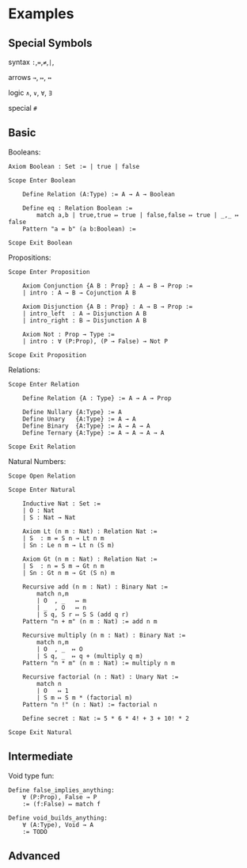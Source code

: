 # Examples

## Special Symbols

syntax
`:`,`=`,`≠`,`|`,

arrows
`→`, `↦`, `↔`

logic
`∧`, `∨`, `∀`, `∃`

special
`#`

## Basic

Booleans:

    Axiom Boolean : Set := | true | false

    Scope Enter Boolean

        Define Relation (A:Type) := A → A → Boolean

        Define eq : Relation Boolean :=
            match a,b | true,true ↦ true | false,false ↦ true | _,_ ↦ false
        Pattern "a = b" (a b:Boolean) := 

    Scope Exit Boolean

Propositions:

    Scope Enter Proposition

        Axiom Conjunction {A B : Prop} : A → B → Prop :=
        | intro : A → B → Cojunction A B

        Axiom Disjunction {A B : Prop} : A → B → Prop :=
        | intro_left  : A → Disjunction A B
        | intro_right : B → Disjunction A B

        Axiom Not : Prop → Type :=
        | intro : ∀ (P:Prop), (P → False) → Not P

    Scope Exit Proposition

Relations:

    Scope Enter Relation

        Define Relation {A : Type} := A → A → Prop
    
        Define Nullary {A:Type} := A
        Define Unary   {A:Type} := A → A
        Define Binary  {A:Type} := A → A → A
        Define Ternary {A:Type} := A → A → A → A

    Scope Exit Relation

Natural Numbers:

    Scope Open Relation

    Scope Enter Natural

        Inductive Nat : Set :=
        | O : Nat
        | S : Nat → Nat
    
        Axiom Lt (n m : Nat) : Relation Nat :=
        | S  : m = S n → Lt n m
        | Sn : Le n m → Lt n (S m)

        Axiom Gt (n m : Nat) : Relation Nat :=
        | S  : n = S m → Gt n m
        | Sn : Gt n m → Gt (S n) m

        Recursive add (n m : Nat) : Binary Nat :=
            match n,m
            | O  , _   ↦ m
            | _  , O   ↦ n
            | S q, S r ↦ S S (add q r)
        Pattern "n + m" (n m : Nat) := add n m

        Recursive multiply (n m : Nat) : Binary Nat :=
            match n,m
            | O  , _  ↦ O
            | S q, _  ↦ q + (multiply q m)
        Pattern "n * m" (n m : Nat) := multiply n m

        Recursive factorial (n : Nat) : Unary Nat :=
            match n
            | O   ↦ 1
            | S m ↦ S m * (factorial m)
        Pattern "n !" (n : Nat) := factorial n

        Define secret : Nat := 5 * 6 * 4! + 3 + 10! * 2

    Scope Exit Natural

## Intermediate

Void type fun:
    
    Define false_implies_anything:
        ∀ (P:Prop), False → P
        := (f:False) ↦ match f 

    Define void_builds_anything:
        ∀ (A:Type), Void → A
        := TODO

## Advanced